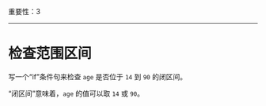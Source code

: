 重要性：3

---

# 检查范围区间

写一个“if”条件句来检查 `age` 是否位于 `14` 到 `90` 的闭区间。

“闭区间”意味着，`age` 的值可以取 `14` 或 `90`。
